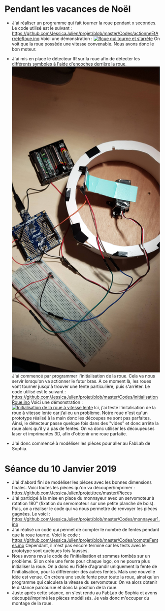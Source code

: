 # Pendant les vacances de Noël

* J'ai réaliser un programme qui fait tourner la roue pendant x secondes. Le code utilisé est le suivant :
https://github.com/JessicaJulien/projet/blob/master/Codes/actionneEtArreteRoue.ino
Voici une démonstration :
<a href="https://www.youtube.com/watch?v=P78dixj0G8c&feature=youtu.be"><img src="https://i9.ytimg.com/vi_webp/P78dixj0G8c/hqdefault.webp?sqp=CITf3eEF&rs=AOn4CLCLHE27qrml0_1gy-CMptJZxHhBCg" alt="Roue qui tourne et s'arrête" /></a>
On voit que la roue possède une vitesse convenable. Nous avons donc le bon moteur.
* J'ai mis en place le détecteur IR sur la roue afin de détecter les différents symboles à l'aide d'encoches derrière la roue. 
![alt text](https://github.com/JessicaJulien/projet/blob/master/Documentation/roueAvecDetecteurIR.jpg "roue avec détecteur IR")
J'ai commencé par programmer l'initialisation de la roue. Cela va nous servir lorsqu'on va actionner le futur bras. A ce moment là, les roues vont tourner jusqu'à trouver une fente particulière, puis s'arrêter. Le code utilisé est le suivant :
https://github.com/JessicaJulien/projet/blob/master/Codes/initialisationRoue.ino 
Voici une démonstration : 
<a href="https://www.youtube.com/watch?v=aghbIHAVvek&feature=youtu.be"><img src="https://i9.ytimg.com/vi_webp/aghbIHAVvek/hqdefault.webp?sqp=CITf3eEF&rs=AOn4CLBVnJ4Bq2pxXOr6dprsz5JHd4p_7w" alt="Initialisation de la roue à vitesse lente" /></a>
Ici, j'ai testé l'initalisation de la roue à vitesse lente car j'ai eu un problème. Notre roue n'est qu'un prototype réalisé à la main donc les découpes ne sont pas parfaites. Ainsi, le détecteur passe quelque fois dans des "vides" et donc arrête la roue alors qu'il y a pas de fentes. On va donc utiliser les découpeuses laser et imprimantes 3D, afin d'obtenir une roue parfaite.

* J'ai donc commencé à modéliser les pièces pour aller au FabLab de Sophia.

# Séance du 10 Janvier 2019

* J'ai d'abord fini de modéliser les pièces avec les bonnes dimensions finales. Voici toutes les pièces qu'on va découper/imprimer : 
https://github.com/JessicaJulien/projet/tree/master/Pieces
* J'ai participé à la mise en place du monnayeur avec un servomoteur à rotation 180° (fixation du servomoteur sur une petite planche de bois). Puis, on a réaliser le code qui va nous permettre de renvoyer les pièces gagnées. Le voici :
https://github.com/JessicaJulien/projet/blob/master/Codes/monnayeur1.ino
* J'ai réalisé un code qui permet de compter le nombre de fentes pendant que la roue tourne. Voici le code :
https://github.com/JessicaJulien/projet/blob/master/Codes/compteFentes.ino 
Cependant, il n'est pas encore terminé car les tests avec le prototype sont quelques fois faussés.
* Nous avons revu le code de l'initialisation et sommes tombés sur un problème. Si on crée une fente pour chaque logo, on ne pourra plus initialiser la roue. On a donc eu l'idée d'agrandir uniquement la fente de l'initialisation, pour la différencier des autres fentes. Mais une nouvelle idée est venue. On créera une seule fente pour toute la roue, ainsi qu'un programme qui calculera la vitesse du servomoteur. On va alors obtenir le distance parcourue et donc la position de la roue.  
* Juste après cette séance, on s'est rendu au FabLab de Sophia et avons découpé/imprimé les pièces modélisés. Je vais donc m'occuper du montage de la roue.
